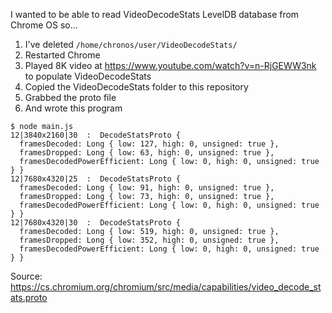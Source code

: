I wanted to be able to read VideoDecodeStats LevelDB database from Chrome OS so...

1. I've deleted `/home/chronos/user/VideoDecodeStats/`
2. Restarted Chrome
3. Played 8K video at https://www.youtube.com/watch?v=n-RjGEWW3nk to populate VideoDecodeStats
4. Copied the VideoDecodeStats folder to this repository
5. Grabbed the proto file
6. And wrote this program

```
$ node main.js 
12|3840x2160|30  :  DecodeStatsProto {
  framesDecoded: Long { low: 127, high: 0, unsigned: true },
  framesDropped: Long { low: 63, high: 0, unsigned: true },
  framesDecodedPowerEfficient: Long { low: 0, high: 0, unsigned: true } }
12|7680x4320|25  :  DecodeStatsProto {
  framesDecoded: Long { low: 91, high: 0, unsigned: true },
  framesDropped: Long { low: 73, high: 0, unsigned: true },
  framesDecodedPowerEfficient: Long { low: 0, high: 0, unsigned: true } }
12|7680x4320|30  :  DecodeStatsProto {
  framesDecoded: Long { low: 519, high: 0, unsigned: true },
  framesDropped: Long { low: 352, high: 0, unsigned: true },
  framesDecodedPowerEfficient: Long { low: 0, high: 0, unsigned: true } }
```

Source: https://cs.chromium.org/chromium/src/media/capabilities/video_decode_stats.proto
